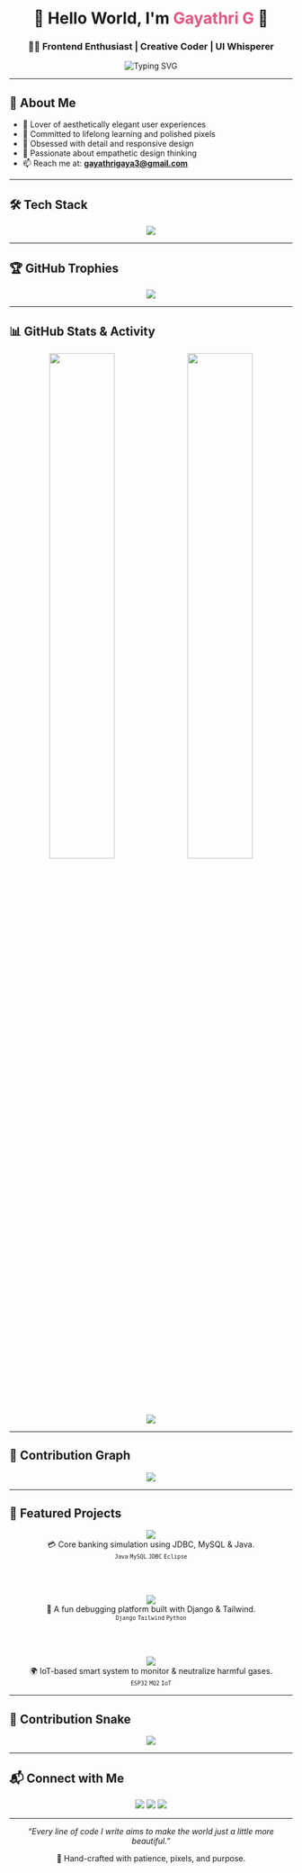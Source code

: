 <h1 align="center">🌷 Hello World, I'm <span style="color:#e75480;">Gayathri G</span> 💖</h1>
<h3 align="center">👩‍💻 Frontend Enthusiast | Creative Coder | UI Whisperer</h3>

<p align="center">
  <img src="https://readme-typing-svg.demolab.com/?font=Pacifico&size=26&duration=3000&pause=1200&color=ff5e99&center=true&vCenter=true&multiline=true&width=500&lines=Designing+beautiful+interfaces+✨;Bringing+code+to+life+🌈;Frontend+flair,+with+a+touch+of+care💐" alt="Typing SVG" />
</p>

---

## 💫 About Me

- 💌 Lover of aesthetically elegant user experiences  
- 🌱 Committed to lifelong learning and polished pixels  
- 🧠 Obsessed with detail and responsive design  
- 🎨 Passionate about empathetic design thinking  
- 📫 Reach me at: **gayathrigaya3@gmail.com**

---

## 🛠️ Tech Stack

<p align="center">
  <img src="https://skillicons.dev/icons?i=html,css,js,react,tailwind,django,python,figma,vscode,github" />
</p>

---

## 🏆 GitHub Trophies

<p align="center">
  <img src="https://github-profile-trophy.vercel.app/?username=gayathri1006&theme=gruvbox&no-frame=true&row=1&column=6" />
</p>

---

## 📊 GitHub Stats & Activity

<p align="center">
  <img src="https://github-readme-stats.vercel.app/api?username=gayathri1006&show_icons=true&theme=radical&hide_border=true" width="48%" />
  <img src="https://github-readme-stats.vercel.app/api/top-langs/?username=gayathri1006&layout=compact&theme=radical&hide_border=true" width="48%" />
</p>

<p align="center">
  <img src="https://streak-stats.demolab.com/?user=gayathri1006&theme=github-dark-blue&hide_border=true&date_format=j%20M%5B%20Y%5D" />
</p>

---

## 🧠 Contribution Graph

<p align="center">
  <img src="https://github-readme-activity-graph.vercel.app/graph?username=gayathri1006&theme=tokyo-night&area=true&hide_border=true" />
</p>

---

## 🌟 Featured Projects

<div align="center">

<!-- Java ATM Machine -->
<a href="https://github.com/sharansidh-0301/Java-ATM-Machine" target="_blank">
  <img src="https://img.shields.io/badge/🏦 Java ATM Machine-Click to View-blueviolet?style=for-the-badge&logo=java&logoColor=white" />
</a>  
<br>
💳 Core banking simulation using JDBC, MySQL & Java.<br>
<sub><code>Java</code> <code>MySQL</code> <code>JDBC</code> <code>Eclipse</code></sub>

<br><br>

<!-- Debugging Dare -->
<a href="https://github.com/sharansidh-0301/debugging-dare" target="_blank">
  <img src="https://img.shields.io/badge/🐍 Debugging Dare-Try it Now-pink?style=for-the-badge&logo=python&logoColor=white" />
</a>  
<br>
🧠 A fun debugging platform built with Django & Tailwind.<br>
<sub><code>Django</code> <code>Tailwind</code> <code>Python</code></sub>

<br><br>

<!-- Sewage Gas Monitoring -->
<a href="https://github.com/sharansidh-0301/sewage-gas-monitoring" target="_blank">
  <img src="https://img.shields.io/badge/🛢️ Sewage Gas Monitoring-Explore-green?style=for-the-badge&logo=arduino&logoColor=white" />
</a>  
<br>
🌍 IoT-based smart system to monitor & neutralize harmful gases.<br>
<sub><code>ESP32</code> <code>MQ2</code> <code>IoT</code></sub>

</div>


---

## 🐍 Contribution Snake

<p align="center">
  <img src="https://raw.githubusercontent.com/gayathri1006/gayathri1006/output/github-contribution-grid-snake.svg" />
</p>

---


## 📬 Connect with Me

<p align="center">
  <a href="https://linkedin.com/in/gayathri1006"><img src="https://img.shields.io/badge/LinkedIn-blue?logo=linkedin&logoColor=white" /></a>
  <a href="https://twitter.com/gayathri1006"><img src="https://img.shields.io/badge/Twitter-1DA1F2?logo=twitter&logoColor=white" /></a>
  <a href="mailto:gayathrigaya3@gmail.com"><img src="https://img.shields.io/badge/Email-D14836?logo=gmail&logoColor=white" /></a>
</p>

---

<p align="center"><em>“Every line of code I write aims to make the world just a little more beautiful.”</em></p>
<p align="center">💐 Hand-crafted with patience, pixels, and purpose.</p>
